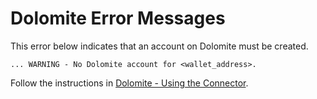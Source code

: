 # Dolomite Error Messages

This error below indicates that an account on Dolomite must be created.

```
... WARNING - No Dolomite account for <wallet_address>.
```

Follow the instructions in [Dolomite - Using the Connector](http://localhost:8000/connectors/dolomite/#using-the-connector).